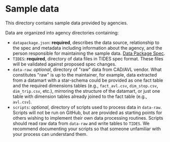 # Sample data

This directory contains sample data provided by agencies.

Data are organized into agency directories containing:

- `datapackage.json`: **required**, describes the data source, relationship to the spec and metadata including information about the agency, and the person responsible for maintaining the sample data. [Data Package Spec](https://specs.frictionlessdata.io/data-package/).
- `TIDES`: **required**, directory of data files in TIDES spec format. These files will be validated against proposed spec changes.
- `data-raw`: *optional*, directory of "raw" data from CAD/AVL vendor. What constitutes "raw" is up to the maintainer, for example, data extracted from a datamart with a star-schema could be provided as one fact table and the required dimensions tables (e.g., `fact_avl.csv`, `dim_stop.csv`, `dim_trip.csv`, etc.), mirroring the structure of the datamart, or just one table with dimension tables already joined to the fact table (e.g., `avl.csv`).
- `scripts`: *optional*, directory of scripts used to process data in `data-raw`. Scripts will not be run on GitHub, but are provided as starting points for others wishing to implement their own data processing routines. Scripts should read raw data from `data-raw` and write tables to `TIDES`. We recommend documenting your scripts so that someone unfamiliar with your process can understand them.
